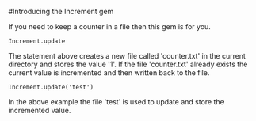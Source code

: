 #Introducing the Increment gem

If you need to keep a counter in a file then this gem is for you.

    Increment.update

The statement above creates a new file called 'counter.txt' in the current directory and stores the value '1'. If the file 'counter.txt' already exists the current value is incremented and then written back to the file.

    Increment.update('test')

In the above example the file 'test' is used to update and store the incremented value. 
